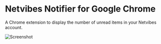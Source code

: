 Netvibes Notifier for Google Chrome
==================================

A Chrome extension to display the number of unread items in your Netvibes account.

![Screenshot](http://pix.toile-libre.org/upload/original/1367409038.png)

